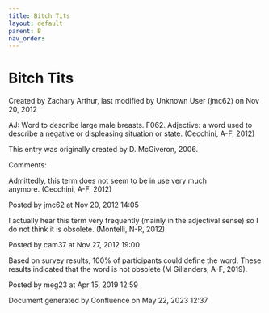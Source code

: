 ```yaml
---
title: Bitch Tits
layout: default
parent: B
nav_order:
---
```


# Bitch Tits

Created by  Zachary Arthur, last modified by  Unknown User (jmc62) on Nov 20, 2012

AJ: Word to describe large male breasts. F062. Adjective: a word used to describe a negative or displeasing situation or state. (Cecchini, A-F, 2012)

This entry was originally created by D. McGiveron, 2006.

Comments:

Admittedly, this term does not seem to be in use very much anymore. (Cecchini, A-F, 2012)

Posted by jmc62 at Nov 20, 2012 14:05

I actually hear this term very frequently (mainly in the adjectival sense) so I do not think it is obsolete. (Montelli, N-R, 2012)

Posted by cam37 at Nov 27, 2012 19:00

Based on survey results, 100% of participants could define the word. These results indicated that the word is not obsolete (M Gillanders, A-F, 2019).

Posted by meg23 at Apr 15, 2019 12:59

Document generated by Confluence on May 22, 2023 12:37


